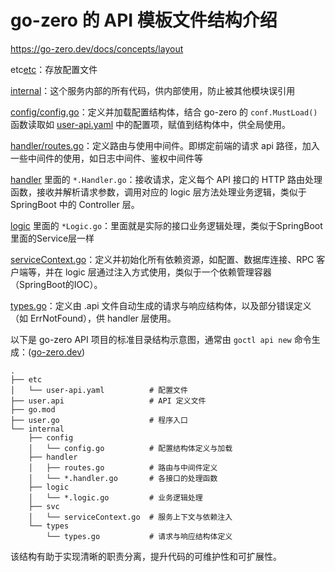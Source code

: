
# go-zero 的 API 模板文件结构介绍

https://go-zero.dev/docs/concepts/layout



etc[etc](etc)：存放配置文件

[internal](internal)：这个服务内部的所有代码，供内部使用，防止被其他模块误引用

[config/config.go](internal%2Fconfig%2Fconfig.go)：定义并加载配置结构体，结合 go-zero 的 `conf.MustLoad()` 函数读取如 [user-api.yaml](etc%2Fuser-api.yaml) 中的配置项，赋值到结构体中，供全局使用。

[handler/routes.go](internal%2Fhandler%2Froutes.go)：定义路由与使用中间件。即绑定前端的请求 api 路径，加入一些中间件的使用，如日志中间件、鉴权中间件等

[handler](internal%2Fhandler) 里面的 `*.Handler.go`：接收请求，定义每个 API 接口的 HTTP 路由处理函数，接收并解析请求参数，调用对应的 logic 层方法处理业务逻辑，类似于 SpringBoot 中的 Controller 层。

[logic](internal%2Flogic) 里面的 `*Logic.go`：里面就是实际的接口业务逻辑处理，类似于SpringBoot里面的Service层一样

[serviceContext.go](internal%2Fsvc%2FserviceContext.go)：定义并初始化所有依赖资源，如配置、数据库连接、RPC 客户端等，并在 logic 层通过注入方式使用，类似于一个依赖管理容器（SpringBoot的IOC）。

[types.go](internal%2Ftypes%2Ftypes.go)：定义由 .api 文件自动生成的请求与响应结构体，以及部分错误定义（如 ErrNotFound），供 handler 层使用。




以下是 go-zero API 项目的标准目录结构示意图，通常由 `goctl api new` 命令生成：([go-zero.dev](https://go-zero.dev/docs/tutorials/cli/api))

```
.
├── etc
│   └── user-api.yaml          # 配置文件
├── user.api                   # API 定义文件
├── go.mod
├── user.go                    # 程序入口
└── internal
    ├── config
    │   └── config.go          # 配置结构体定义与加载
    ├── handler
    │   ├── routes.go          # 路由与中间件定义
    │   └── *.handler.go       # 各接口的处理函数
    ├── logic
    │   └── *.logic.go         # 业务逻辑处理
    ├── svc
    │   └── serviceContext.go  # 服务上下文与依赖注入
    └── types
        └── types.go           # 请求与响应结构体定义
```

该结构有助于实现清晰的职责分离，提升代码的可维护性和可扩展性。


